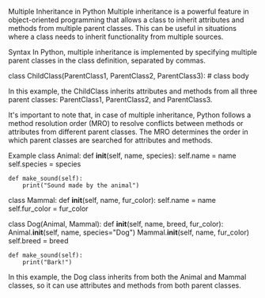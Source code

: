 Multiple Inheritance in Python
Multiple inheritance is a powerful feature in object-oriented programming that allows a class to inherit attributes and methods from multiple parent classes. This can be useful in situations where a class needs to inherit functionality from multiple sources.

Syntax
In Python, multiple inheritance is implemented by specifying multiple parent classes in the class definition, separated by commas.

class ChildClass(ParentClass1, ParentClass2, ParentClass3):
    # class body

In this example, the ChildClass inherits attributes and methods from all three parent classes: ParentClass1, ParentClass2, and ParentClass3.

It's important to note that, in case of multiple inheritance, Python follows a method resolution order (MRO) to resolve conflicts between methods or attributes from different parent classes. The MRO determines the order in which parent classes are searched for attributes and methods.

Example
class Animal:
    def __init__(self, name, species):
        self.name = name
        self.species = species
        
    def make_sound(self):
        print("Sound made by the animal")
        
class Mammal:
    def __init__(self, name, fur_color):
        self.name = name
        self.fur_color = fur_color
        
class Dog(Animal, Mammal):
    def __init__(self, name, breed, fur_color):
        Animal.__init__(self, name, species="Dog")
        Mammal.__init__(self, name, fur_color)
        self.breed = breed
        
    def make_sound(self):
        print("Bark!")

In this example, the Dog class inherits from both the Animal and Mammal classes, so it can use attributes and methods from both parent classes.